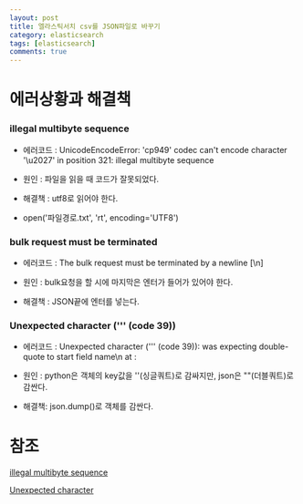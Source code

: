 ```yaml
---
layout: post
title: 엘라스틱서치 csv를 JSON파일로 바꾸기
category: elasticsearch
tags: [elasticsearch]
comments: true
---
```



# 에러상황과 해결책

### illegal multibyte sequence

- 에러코드 : UnicodeEncodeError: 'cp949' codec can't encode character '\u2027' in position 321: illegal multibyte sequence

- 원인 : 파일을 읽을 때 코드가 잘못되었다.

- 해결책 : utf8로 읽어야 한다.

- open('파일경로.txt', 'rt', encoding='UTF8')

### bulk request must be terminated

- 에러코드 : The bulk request must be terminated by a newline [\\n]

- 원인 : bulk요청을 할 시에 마지막은 엔터가 들어가 있어야 한다.

- 해결책 : JSON끝에 엔터를 넣는다.

###  Unexpected character (''' (code 39))

- 에러코드 : Unexpected character (''' (code 39)): was expecting double-quote to start field name\n at : 

- 원인 : python은 객체의 key값을 ''(싱글쿼트)로 감싸지만, json은 ""(더블쿼트)로 감싼다.

- 해결책: json.dump()로 객체를 감싼다.


# 참조

[illegal multibyte sequence](https://airpage.org/xe/language_data/20205)

[Unexpected character]((https://stackoverflow.com/questions/18283725/how-to-create-a-python-dictionary-with-double-quotes-as-default-quote-format/18283909))

